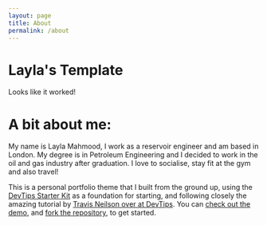 ```yaml
---
layout: page
title: About
permalink: /about
---
```

# Layla's Template
Looks like it worked!

# A bit about me: 
My name is Layla Mahmood, I work as a reservoir engineer and am based in London. My degree is in Petroleum Engineering and I decided to work in the oil and gas industry after graduation. I love to socialise, stay fit at the gym and also travel! 


This is a personal portfolio theme that I built from the ground up, using the [DevTips Starter Kit](http://devtipsstarterkit.com/) as a foundation for starting, and following closely the amazing tutorial by [Travis Neilson over at DevTips](https://www.youtube.com/watch?v=T6jKLsxbFg4&list=PL0CB3OvPhDA_STygmp3sDenx3UpdOMk7P). You can [check out the demo](lenpaul.github.io/portfolio-jekyll-theme/), and [fork the repository](https://github.com/LeNPaul/portfolio-jekyll-theme/fork), to get started.
